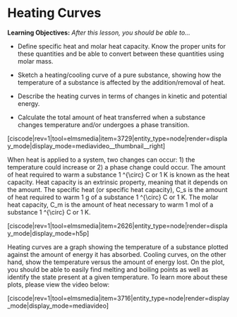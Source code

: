 <div style="float:right;margin:auto"><ebook-button title="Heating Curves" link="https://genchem.science.psu.edu/13-2-heating-curves"></ebook-button></div>


# Heating Curves

**Learning Objectives:** _After this lesson, you should be able to…_


* Define specific heat and molar heat capacity. Know the proper units for these quantities and be able to convert between these quantities using molar mass. 

* Sketch a heating/cooling curve of a pure substance, showing how the temperature of a substance is affected by the addition/removal of heat. 

* Describe the heating curves in terms of changes in kinetic and potential energy.  

* Calculate the total amount of heat transferred when a substance changes temperature and/or undergoes a phase transition.


<media-video>[ciscode|rev=1|tool=elmsmedia|item=3729|entity_type=node|render=display_mode|display_mode=mediavideo__thumbnail__right]</media-video>

When heat is applied to a system, two changes can occur: 1) the temperature could increase or 2) a phase change could occur.  The amount of heat required to warm a substance 1 <lrn-math>^{\circ}</lrn-math> C or 1 K is known as the heat capacity.  Heat capacity is an extrinsic property, meaning that it depends on the amount.  The specific heat (or specific heat capacity), <lrn-math>C_s</lrn-math>  is the amount of heat required to warm 1 g of a substance 1 <lrn-math>^{\circ}</lrn-math> C or 1 K.  The molar heat capacity, <lrn-math>C_m</lrn-math>  is the amount of heat necessary to warm 1 mol of a substance 1 <lrn-math>^{\circ}</lrn-math> C or 1 K.

[ciscode|rev=1|tool=elmsmedia|item=2626|entity_type=node|render=display_mode|display_mode=h5p]

Heating curves are a graph showing the temperature of a substance plotted against the amount of energy it has absorbed.  Cooling curves, on the other hand, show the temperature versus the amount of energy lost.  On the plot, you should be able to easily find melting and boiling points as well as identify the state present at a given temperature.  To learn more about these plots, please view the video below:

[ciscode|rev=1|tool=elmsmedia|item=3716|entity_type=node|render=display_mode|display_mode=mediavideo]

 
